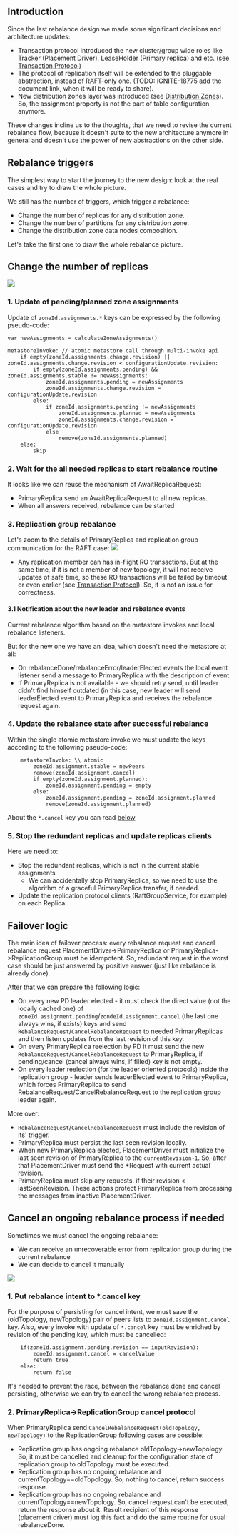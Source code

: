 ## Introduction
Since the last rebalance design we made some significant decisions and architecture updates:
- Transaction protocol introduced the new cluster/group wide roles like Tracker (Placement Driver), LeaseHolder (Primary replica) and etc. (see [Transaction Protocol](https://cwiki.apache.org/confluence/display/IGNITE/IEP-91%3A+Transaction+protocol))
- The protocol of replication itself will be extended to the pluggable abstraction, instead of RAFT-only one. (TODO: IGNITE-18775 add the document link, when it will be ready to share).
- New distribution zones layer was introduced (see [Distribution Zones](https://cwiki.apache.org/confluence/display/IGNITE/IEP-97%3A+Distribution+Zones)). So, the assignment property is not the part of table configuration anymore.

These changes incline us to the thoughts, that we need to revise the current rebalance flow, because it doesn't suite to the new architecture anymore in general and doesn't use the power of new abstractions on the other side.

## Rebalance triggers
The simplest way to start the journey to the new design: look at the real cases and try to draw the whole picture.

We still has the number of triggers, which trigger a rebalance:
- Change the number of replicas for any distribution zone.
- Change the number of partitions for any distribution zone.
- Change the distribution zone data nodes composition.

Let's take the first one to draw the whole rebalance picture.
## Change the number of replicas
![](images/flow.svg)

### 1. Update of pending/planned zone assignments
Update of `zoneId.assignments.*` keys can be expressed by the following pseudo-code:
```
var newAssignments = calculateZoneAssignments()

metastoreInvoke: // atomic metastore call through multi-invoke api
    if empty(zoneId.assignments.change.revision) || zoneId.assignments.change.revision < configurationUpdate.revision:
        if empty(zoneId.assignments.pending) && zoneId.assignments.stable != newAssignments:
            zoneId.assignments.pending = newAssignments 
            zoneId.assignments.change.revision = configurationUpdate.revision
        else:
            if zoneId.assignments.pending != newAssignments
                zoneId.assignments.planned = newAssignments
                zoneId.assignments.change.revision = configurationUpdate.revision
            else
                remove(zoneId.assignments.planned)
    else:
        skip
```
### 2. Wait for the all needed replicas to start rebalance routine
It looks like we can reuse the mechanism of AwaitReplicaRequest:
- PrimaryReplica send an AwaitReplicaRequest to all new replicas.
- When all answers received, rebalance can be started 

### 3. Replication group rebalance
Let's zoom to the details of PrimaryReplica and replication group communication for the RAFT case:
![](images/primaryReplica.svg)

* Any replication member can has in-flight RO transactions. But at the same time, if it is not a member of new topology, it will not receive updates of safe time, so these RO transactions will be failed by timeout or even earlier (see [Transaction Protocol](https://cwiki.apache.org/confluence/display/IGNITE/IEP-91%3A+Transaction+protocol)). So, it is not an issue for correctness.

#### 3.1 Notification about the new leader and rebalance events
Current rebalance algorithm based on the metastore invokes and local rebalance listeners.

But for the new one we have an idea, which doesn't need the metastore at all:
- On rebalanceDone/rebalanceError/leaderElected events the local event listener send a message to PrimaryReplica with the description of event
- If PrimaryReplica is not available - we should retry send, until leader didn't find himself outdated (in this case, new leader will send leaderElected event to PrimaryReplica and receives the rebalance request again.

### 4. Update the rebalance state after successful rebalance
Within the single atomic metastore invoke we must update the keys according to the following pseudo-code:
```
    metastoreInvoke: \\ atomic
        zoneId.assignment.stable = newPeers
        remove(zoneId.assignment.cancel)
        if empty(zoneId.assignment.planned):
            zoneId.assignment.pending = empty
        else:
            zoneId.assignment.pending = zoneId.assignment.planned
            remove(zoneId.assignment.planned)
```
About the `*.cancel` key you can read [below](#cancel-an-ongoing-rebalance-process-if-needed)

### 5. Stop the redundant replicas and update replicas clients
Here we need to:
- Stop the redundant replicas, which is not in the current stable assignments
  - We can accidentally stop PrimaryReplica, so we need to use the algorithm of a graceful PrimaryReplica transfer, if needed.
- Update the replication protocol clients (RaftGroupService, for example) on each Replica.

## Failover logic
The main idea of failover process: every rebalance request and cancel rebalance request PlacementDriver->PrimaryReplica or PrimaryReplica->ReplicationGroup must be idempotent. So, redundant request in the worst case should be just answered by positive answer (just like rebalance is already done).

After that we can prepare the following logic:
- On every new PD leader elected - it must check the direct value (not the locally cached one) of `zoneId.assignment.pending`/`zondeId.assignment.cancel` (the last one always wins, if exists) keys and send `RebalanceRequest`/`CancelRebalanceRequest` to needed PrimaryReplicas and then listen updates from the last revision of this key.
- On every PrimaryReplica reelection by PD it must send the new `RebalanceRequest`/`CancelRebalanceRequest` to PrimaryReplica, if pending/cancel (cancel always wins, if filled) key is not empty. 
- On every leader reelection (for the leader oriented protocols) inside the replication group - leader sends leaderElected event to PrimaryReplica, which forces PrimaryReplica to send RebalanceRequest/CancelRebalanceRequest to the replication group leader again.

More over: 
- `RebalanceRequest`/`CancelRebalanceRequest` must include the revision of its' trigger. 
- PrimaryReplica must persist the last seen revision locally.
- When new PrimaryReplica elected, PlacementDriver must initialize the last seen revision of PrimaryReplica to the `currentRevision-1`. So, after that PlacementDriver must send the *Request with current actual revision.
- PrimaryReplica must skip any requests, if their revision < lastSeenRevision.
These actions protect PrimaryReplica from processing the messages from inactive PlacementDriver.

## Cancel an ongoing rebalance process if needed
Sometimes we must cancel the ongoing rebalance:
- We can receive an unrecoverable error from replication group during the current rebalance
- We can decide to cancel it manually

![](images/cancelRebalance.svg)

### 1. Put rebalance intent to *.cancel key
For the purpose of persisting for cancel intent, we must save the (oldTopology, newTopology) pair of peers lists to `zoneId.assignment.cancel` key.
Also, every invoke with update of `*.cancel` key must be enriched by revision of the pending key, which must be cancelled:
```
    if(zoneId.assignment.pending.revision == inputRevision):
        zoneId.assignment.cancel = cancelValue
        return true
    else:
        return false
```
It's needed to prevent the race, between the rebalance done and cancel persisting, otherwise we can try to cancel the wrong rebalance process.

### 2. PrimaryReplica->ReplicationGroup cancel protocol
When PrimaryReplica send `CancelRebalanceRequest(oldTopology, newTopology)` to the ReplicationGroup following cases are possible:
- Replication group has ongoing rebalance oldTopology->newTopology. So, it must be cancelled and cleanup for the configuration state of replication group to oldTopology must be executed.
- Replication group has no ongoing rebalance and currentTopology==oldTopology. So, nothing to cancel, return success response.
- Replication group has no ongoing rebalance and currentTopology==newTopology. So, cancel request can't be executed, return the response about it. Result recipient of this response (placement driver) must log this fact and do the same routine for usual rebalanceDone.
